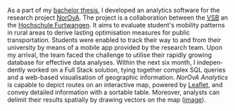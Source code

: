 As a part of my <a href="/pdfs/Thesis_Merz_Alexander.pdf" target="_blank">bachelor thesis</a>, I developed an analytics software for the research project <a href="https://vm.baden-wuerttemberg.de/de/politik-zukunft/zukunftskonzepte/digitale-mobilitaet/mobiarch-bw/norova/" target="_blank"><abbr title="Nutzerorientierte Optimierung verkehrlicher Angebote">NorOvA</abbr></a>.
The project is a collaboration between the <a href="https://www.v-s-b.de/" target="_blank"><abbr title="Verkehrsverbund Schwarzwald-Baar">VSB</abbr></a> an the <a href="https://www.hs-furtwangen.de/en/" target="_blank">Hochschule Furtwangen</a>. It aims to evaluate student's mobility patterns in rural areas to derive lasting optimisation measures for public transportation. Students were enabled to track their way to and from their university by means of a mobile app provided by the research team. Upon my arrival, the team faced the challenge to utilise their rapidly growing database for effective data analyses. Within the next six month, I indepen&shy;dently worked on a Full Stack solution, tying together complex SQL queries and a web-based visualisation of geographic information. <em>NorOvA Analytics</em> is capable to depict routes on an inter&shy;active map, powered by <a href="https://leafletjs.com/" target="_blank">Leaflet</a>, and convey detailed information with a sortable table. Moreover, analysts can delimit their results spatially by drawing vectors on the map (<a href="public/images/norova-analytics.jpg" target="_blank">image</a>).
